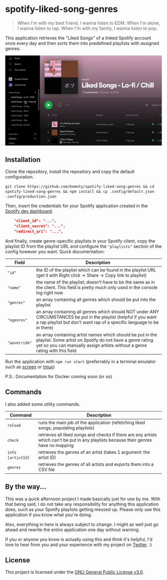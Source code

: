 # spotify-liked-song-genres

> When I'm with my best friend, I wanna listen to EDM. When I'm alone, I wanna listen to rap. When I'm with my family, I wanna listen to pop.

This application retrieves the "Liked Songs" of a linked Spotify account once every day and then sorts them into predefined playlists with assigned genres.

[![Demo](https://github.com/bemoty/spotify-liked-song-genres/blob/main/.github/action.gif)](https://github.com/bemoty/spotify-liked-song-genres/blob/main/.github/action.mp4)

## Installation

Clone the repository, install the repository and copy the default configuration.

```shell
git clone https://github.com/bemoty/spotify-liked-song-genres && cd spotify-lined-song-genres && npm install && cp .config/default.json .config/production.json
```

Then, insert the credentials for your Spotify application created in the [Spotify dev dashboard](https://developer.spotify.com/dashboard/applications).

```json
    "client_id": "...",
    "client_secret": "...",
    "redirect_uri": "...",
```

And finally, create genre-specific playlists in your Spotify client, copy the playlist ID from the playlist URL and configure the `"playlists"` section of the config however you want. Quick documentation:

| Field         | Description                                                                                                                                                                                           |
| ------------- | ----------------------------------------------------------------------------------------------------------------------------------------------------------------------------------------------------- |
| `"id"`        | the ID of the playlist which can be found in the playlist URL (get it with Right click -> Share -> Copy link to playlist)                                                                             |
| `"name"`      | the name of the playlist; doesn't have to be the same as in the client. This field is pretty much only used in the console log right now                                                              |
| `"genres"`    | an array containing all genres which should be put into the playlist                                                                                                                                  |
| `"ngenres"`   | an array containing all genres which should NOT under ANY CIRCUMSTANCES be put in the playlist (helpful if you want a rap playlist but don't want rap of a specific language to be in there)          |
| `"aoverride"` | an array containing artist names which should be put in the playlist. Some artist on Spotify do not have a genre rating yet so you can manually assign artists without a genre rating with this field |

Run the application with `npm run start` (preferrably in a terminal emulator such as [screen](https://linux.die.net/man/1/screen) or [tmux](https://www.man7.org/linux/man-pages/man1/tmux.1.html))

P.S.: Documentation for Docker coming soon (or so)

## Commands

I also added some utility commands.

| Command           | Description                                                                                                                            |
| ----------------- | -------------------------------------------------------------------------------------------------------------------------------------- |
| `reload`          | runs the main job of the application (refetching liked songs, populating playlists)                                                    |
| `check`           | retrieves all liked songs and checks if there are any artists which can't be put in any playlists because their genres have no mapping |
| `info [artistId]` | retrieves the genres of an artist (takes 1 argument: the artist ID)                                                                    |
| `genres` | retrieves the genres of all artists and exports them into a CSV file                                                                    |

## By the way...

This was a quick afternoon project I made basically just for use by me. With that being said, I do not take any responsibility for anything this application does, such as your Spotify playlists getting messed up. Please only use this application if you know what you're doing.

Also, everything in here is always subject to change. I might as well just go ahead and rewrite the entire application one day without warning.

If you or anyone you know is actually using this and think it's helpful, I'd love to hear from you and your experience with my project on [Twitter](https://twitter.com/bemoty). :)

## License

This project is licensed under the [GNU General Public License v3.0](https://choosealicense.com/licenses/gpl-3.0/).
